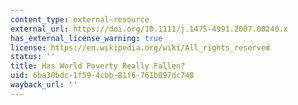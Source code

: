 ```yaml
---
content_type: external-resource
external_url: https://doi.org/10.1111/j.1475-4991.2007.00240.x
has_external_license_warning: true
license: https://en.wikipedia.org/wiki/All_rights_reserved
status: ''
title: Has World Poverty Really Fallen?
uid: 6ba30bdc-1f59-4cbb-81f6-761b097dc748
wayback_url: ''
---
```

